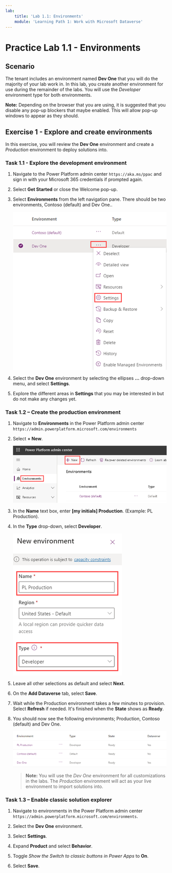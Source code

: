 ```yaml
---
lab:
    title: 'Lab 1.1: Environments'
    module: 'Learning Path 1: Work with Microsoft Dataverse'
---
```


# Practice Lab 1.1 - Environments

## Scenario

The tenant includes an environment named **Dev One** that you will do the majority of your lab work in. In this lab, you create another environment for use during the remainder of the labs. You will use the *Developer* environment type for both environments.

**Note:** Depending on the browser that you are using, it is suggested that you disable any pop-up blockers that maybe enabled. This will allow pop-up windows to appear as they should.


## Exercise 1 - Explore and create environments

In this exercise, you will review the **Dev One** environment and create a *Production* environment to deploy solutions into.

### Task 1.1 - Explore the development environment

1.  Navigate to the Power Platform admin center `https://aka.ms/ppac` and sign in with your Microsoft 365 credentials if prompted again.

1.  Select **Get Started** or close the Welcome pop-up.

1.  Select **Environments** from the left navigation pane. There should be two environments, Contoso (default) and Dev One..

    ![Environment in the Power Platform admin center.](../media/ellipses-settings-dev.png)

1.  Select the **Dev One** environment by selecting the ellipses **...** drop-down menu, and select **Settings**.

1.  Explore the different areas in **Settings** that you may be interested in but do not make any changes yet.


### Task 1.2 – Create the production environment

1.  Navigate to **Environments** in the Power Platform admin center `https://admin.powerplatform.microsoft.com/environments`

1.  Select **+ New**.

    ![Environment in the Power Platform admin center.](../media/ppac-environments.png)

1.  In the **Name** text box, enter **[my initials] Production**. (Example: PL Production).

1.  In the **Type** drop-down, select **Developer**.

    ![New environment.](../media/new-environment-production.png)

1.  Leave all other selections as default and select **Next**.

1.  On the **Add Dataverse** tab, select **Save**.

1.  Wait while the Production environment takes a few minutes to provision. Select **Refresh** if needed. It's finished when the **State** shows as **Ready**. 

1.  You should now see the following environments; Production, Contoso (default) and Dev One.

    ![Environments.](../media/environments-all-dev-one.png)

    > **Note:** You will use the *Dev One* environment for all customizations in the labs. The *Production* environment will act as your live environment to import solutions into.


### Task 1.3 – Enable classic solution explorer

1.  Navigate to environments in the Power Platform admin center `https://admin.powerplatform.microsoft.com/environments`.

1.  Select the **Dev One** environment.

1.  Select **Settings**.

1.  Expand **Product** and select **Behavior**.

1.  Toggle *Show the Switch to classic buttons in Power Apps* to **On**.

1.  Select **Save**.


